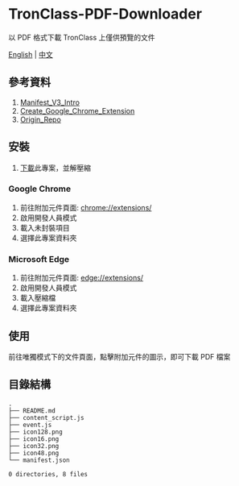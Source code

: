 # TronClass-PDF-Downloader

以 PDF 格式下載 TronClass 上僅供預覽的文件

[English](README.md) | [中文](README-ZH.md)

## 參考資料

1. [Manifest_V3_Intro](https://chrome.jscn.org/docs/extensions/mv3/intro/)
2. [Create_Google_Chrome_Extension](https://lt1stsolomid.medium.com/%E5%AF%A6%E4%BD%9C%E5%88%86%E4%BA%AB-%E5%A6%82%E4%BD%95%E5%BB%BA%E7%AB%8Bchrome-extension-manifest-v3-cdee55be46d7)
3. [Origin_Repo](https://github.com/fish-can/TronClass-PDF-Downloader/tree/master)

## 安裝

1. [下載](https://github.com/fish-can/TronClass-PDF-Downloader/releases/tag/v2.0)此專案，並解壓縮

### Google Chrome

1. 前往附加元件頁面: [chrome://extensions/](chrome://extensions/)
2. 啟用開發人員模式
3. 載入未封裝項目
4. 選擇此專案資料夾

### Microsoft Edge

1. 前往附加元件頁面: [edge://extensions/](edge://extensions/)
2. 啟用開發人員模式
3. 載入壓縮檔
4. 選擇此專案資料夾

## 使用

前往唯獨模式下的文件頁面，點擊附加元件的圖示，即可下載 PDF 檔案

## 目錄結構

```bash=
.
├── README.md
├── content_script.js
├── event.js
├── icon128.png
├── icon16.png
├── icon32.png
├── icon48.png
└── manifest.json

0 directories, 8 files
```
